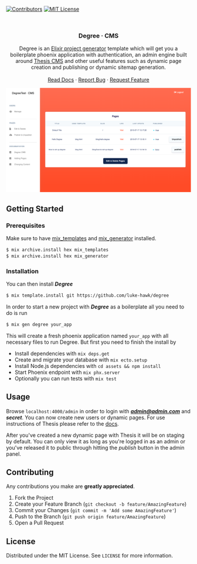 
[![Contributors][contributors-shield]][contributors-url]
[![MIT License][license-shield]][license-url]


<!-- PROJECT LOGO -->
<br />
<p align="center">
  
  <h3 align="center">Degree · CMS</h3>

  <p align="center">
    Degree is an <a href="https://pragdave.me/blog/2017/04/18/elixir-project-generator.html">Elixir project generator</a> template which will get you a boilerplate phoenix application with authentication, an admin engine built around <a href="https://github.com/infinitered/thesis-phoenix">Thesis CMS</a> and other useful features such as dynamic page creation and publishing or dynamic sitemap generation.
    <br />
    <br />
    <a href="https://github.com/luke-hawk/degree">Read Docs</a>
    ·
    <a href="https://github.com/luke-hawk/degree/issues">Report Bug</a>
    ·
    <a href="https://github.com/luke-hawk/degree/issues">Request Feature</a>
  </p>


![Product Name Screen Shot][product-screenshot]
</p>

<!-- GETTING STARTED -->
## Getting Started

### Prerequisites

Make sure to have [mix_templates](https://github.com/pragdave/mix_templates) and [mix_generator](https://github.com/pragdave/mix_generator) installed.
```sh
$ mix archive.install hex mix_templates
$ mix archive.install hex mix_generator
```

### Installation

You can then install ***Degree*** 
```sh
$ mix template.install git https://github.com/luke-hawk/degree
```

In order to start a new project with ***Degree*** as a boilerplate all you need to do is run
```sh
$ mix gen degree your_app
```

This will create a fresh phoenix application named `your_app` with all necessary files to run Degree. But first you need to finish the install by

* Install dependencies with `mix deps.get`
* Create and migrate your database with `mix ecto.setup`
* Install Node.js dependencies with `cd assets && npm install`
* Start Phoenix endpoint with `mix phx.server`
* Optionally you can run tests with `mix test`

## Usage

Browse `localhost:4000/admin` in order to login with ***admin@admin.com*** and ***secret***. You can now create new users or dynamic pages. For use instructions of Thesis please refer to the [docs](https://github.com/infinitered/thesis-phoenix). 

After you've created a new dynamic page with Thesis it will be on staging by default. You can only view it as long as you're logged in as an admin or you've released it to public through hitting the *publish* button in the admin panel. 

<!-- CONTRIBUTING -->
## Contributing

Any contributions you make are **greatly appreciated**.

1. Fork the Project
2. Create your Feature Branch (`git checkout -b feature/AmazingFeature`)
3. Commit your Changes (`git commit -m 'Add some AmazingFeature'`)
4. Push to the Branch (`git push origin feature/AmazingFeature`)
5. Open a Pull Request


<!-- LICENSE -->
## License

Distributed under the MIT License. See `LICENSE` for more information.

<!-- MARKDOWN LINKS & IMAGES -->
<!-- https://www.markdownguide.org/basic-syntax/#reference-style-links -->
[build-shield]: https://img.shields.io/badge/build-passing-brightgreen.svg?style=flat-square
[build-url]: #
[contributors-shield]: https://img.shields.io/badge/contributors-1-orange.svg?style=flat-square
[contributors-url]: https://github.com/othneildrew/Best-README-Template/graphs/contributors
[license-shield]: https://img.shields.io/badge/license-MIT-blue.svg?style=flat-square
[license-url]: https://choosealicense.com/licenses/mit
[linkedin-shield]: https://img.shields.io/badge/-LinkedIn-black.svg?style=flat-square&logo=linkedin&colorB=555
[linkedin-url]: https://linkedin.com/in/othneildrew
[product-screenshot]: https://raw.githubusercontent.com/luke-hawk/degree/master/screenshot.png
